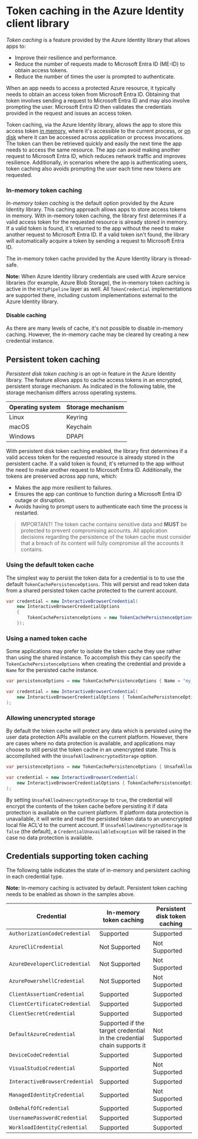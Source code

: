 # Token caching in the Azure Identity client library

*Token caching* is a feature provided by the Azure Identity library that allows apps to:

- Improve their resilience and performance.
- Reduce the number of requests made to Microsoft Entra ID (ME-ID) to obtain access tokens.
- Reduce the number of times the user is prompted to authenticate.

When an app needs to access a protected Azure resource, it typically needs to obtain an access token from Microsoft Entra ID. Obtaining that token involves sending a request to Microsoft Entra ID and may also involve prompting the user. Microsoft Entra ID then validates the credentials provided in the request and issues an access token.

Token caching, via the Azure Identity library, allows the app to store this access token [in memory](#in-memory-token-caching), where it's accessible to the current process, or [on disk](#persistent-token-caching) where it can be accessed across application or process invocations. The token can then be retrieved quickly and easily the next time the app needs to access the same resource. The app can avoid making another request to Microsoft Entra ID, which reduces network traffic and improves resilience. Additionally, in scenarios where the app is authenticating users, token caching also avoids prompting the user each time new tokens are requested.

### In-memory token caching

*In-memory token caching* is the default option provided by the Azure Identity library. This caching approach allows apps to store access tokens in memory. With in-memory token caching, the library first determines if a valid access token for the requested resource is already stored in memory. If a valid token is found, it's returned to the app without the need to make another request to Microsoft Entra ID. If a valid token isn't found, the library will automatically acquire a token by sending a request to Microsoft Entra ID.

The in-memory token cache provided by the Azure Identity library is thread-safe.

**Note:** When Azure Identity library credentials are used with Azure service libraries (for example, Azure Blob Storage), the in-memory token caching is active in the `HttpPipeline` layer as well. All `TokenCredential` implementations are supported there, including custom implementations external to the Azure Identity library.

#### Disable caching

As there are many levels of cache, it's not possible to disable in-memory caching. However, the in-memory cache may be cleared by creating a new credential instance.

## Persistent token caching

*Persistent disk token caching* is an opt-in feature in the Azure Identity library. The feature allows apps to cache access tokens in an encrypted, persistent storage mechanism. As indicated in the following table, the storage mechanism differs across operating systems.

| Operating system | Storage mechanism |
|------------------|-------------------|
| Linux            | Keyring           |
| macOS            | Keychain          |
| Windows          | DPAPI             |

With persistent disk token caching enabled, the library first determines if a valid access token for the requested resource is already stored in the persistent cache. If a valid token is found, it's returned to the app without the need to make another request to Microsoft Entra ID. Additionally, the tokens are preserved across app runs, which:

- Makes the app more resilient to failures.
- Ensures the app can continue to function during a Microsoft Entra ID outage or disruption.
- Avoids having to prompt users to authenticate each time the process is restarted.


>IMPORTANT! The token cache contains sensitive data and **MUST** be protected to prevent compromising accounts. All application decisions regarding the persistence of the token cache must consider that a breach of its content will fully compromise all the accounts it contains.

### Using the default token cache

The simplest way to persist the token data for a credential is to to use the default `TokenCachePersistenceOptions`.
This will persist and read token data from a shared persisted token cache protected to the current account.

```C# Snippet:Identity_TokenCache_PersistentDefault
var credential = new InteractiveBrowserCredential(
    new InteractiveBrowserCredentialOptions
    {
        TokenCachePersistenceOptions = new TokenCachePersistenceOptions()
    });
```

### Using a named token cache

Some applications may prefer to isolate the token cache they use rather than using the shared instance.
To accomplish this they can specify the `TokenCachePersistenceOptions` when creating the credential and provide a `Name` for the persisted cache instance.

```C# Snippet:Identity_TokenCache_PersistentNamed
var persistenceOptions = new TokenCachePersistenceOptions { Name = "my_application_name" };

var credential = new InteractiveBrowserCredential(
    new InteractiveBrowserCredentialOptions { TokenCachePersistenceOptions = persistenceOptions }
);
```

### Allowing unencrypted storage

By default the token cache will protect any data which is persisted using the user data protection APIs available on the current platform.
However, there are cases where no data protection is available, and applications may choose to still persist the token cache in an unencrypted state.
This is accomplished with the `UnsafeAllowUnencryptedStorage` option.

```C# Snippet:Identity_TokenCache_PersistentUnencrypted
var persistenceOptions = new TokenCachePersistenceOptions { UnsafeAllowUnencryptedStorage = true };

var credential = new InteractiveBrowserCredential(
    new InteractiveBrowserCredentialOptions { TokenCachePersistenceOptions = persistenceOptions }
);
```

By setting `UnsafeAllowUnencryptedStorage` to `true`, the credential will encrypt the contents of the token cache before persisting it if data protection is available on the current platform.
If platform data protection is unavailable, it will write and read the persisted token data to an unencrypted local file ACL'd to the current account.
If `UnsafeAllowUnencryptedStorage` is `false` (the default), a `CredentialUnavailableException` will be raised in the case no data protection is available.

## Credentials supporting token caching

The following table indicates the state of in-memory and persistent caching in each credential type.

**Note:** In-memory caching is activated by default. Persistent token caching needs to be enabled as shown in the samples above.

| Credential                     | In-memory token caching                                                | Persistent disk token caching |
|--------------------------------|------------------------------------------------------------------------|-------------------------------|
| `AuthorizationCodeCredential`  | Supported                                                              | Supported                     |
| `AzureCliCredential`           | Not Supported                                                          | Not Supported                 |
| `AzureDeveloperCliCredential`  | Not Supported                                                          | Not Supported                 |
| `AzurePowershellCredential`    | Not Supported                                                          | Not Supported                 |
| `ClientAssertionCredential`    | Supported                                                              | Supported                     |
| `ClientCertificateCredential`  | Supported                                                              | Supported                     |
| `ClientSecretCredential`       | Supported                                                              | Supported                     |
| `DefaultAzureCredential`       | Supported if the target credential in the credential chain supports it | Not Supported                 |
| `DeviceCodeCredential`         | Supported                                                              | Supported                     |
| `VisualStudioCredential`       | Supported                                                              | Not Supported                 |
| `InteractiveBrowserCredential` | Supported                                                              | Supported                     |
| `ManagedIdentityCredential`    | Supported                                                              | Not Supported                 |
| `OnBehalfOfCredential`         | Supported                                                              | Supported                     |
| `UsernamePasswordCredential`   | Supported                                                              | Supported                     |
| `WorkloadIdentityCredential`   | Supported                                                              | Supported                     |
